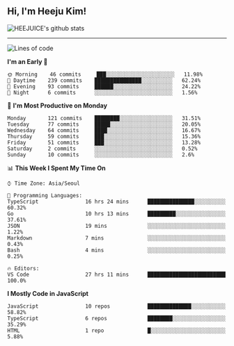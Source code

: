 ## Hi, I'm Heeju Kim!

![HEEJUICE's github stats](https://github-readme-stats.vercel.app/api?username=HEEJUICE&show_icons=true)

---
<!--START_SECTION:waka-->
![Lines of code](https://img.shields.io/badge/From%20Hello%20World%20I%27ve%20Written-20.7%20million%20lines%20of%20code-blue)

**I'm an Early 🐤** 

```text
🌞 Morning    46 commits     ███░░░░░░░░░░░░░░░░░░░░░░   11.98% 
🌆 Daytime    239 commits    ███████████████░░░░░░░░░░   62.24% 
🌃 Evening    93 commits     ██████░░░░░░░░░░░░░░░░░░░   24.22% 
🌙 Night      6 commits      ░░░░░░░░░░░░░░░░░░░░░░░░░   1.56%

```
📅 **I'm Most Productive on Monday** 

```text
Monday       121 commits    ████████░░░░░░░░░░░░░░░░░   31.51% 
Tuesday      77 commits     █████░░░░░░░░░░░░░░░░░░░░   20.05% 
Wednesday    64 commits     ████░░░░░░░░░░░░░░░░░░░░░   16.67% 
Thursday     59 commits     ███░░░░░░░░░░░░░░░░░░░░░░   15.36% 
Friday       51 commits     ███░░░░░░░░░░░░░░░░░░░░░░   13.28% 
Saturday     2 commits      ░░░░░░░░░░░░░░░░░░░░░░░░░   0.52% 
Sunday       10 commits     ░░░░░░░░░░░░░░░░░░░░░░░░░   2.6%

```


📊 **This Week I Spent My Time On** 

```text
⌚︎ Time Zone: Asia/Seoul

💬 Programming Languages: 
TypeScript               16 hrs 24 mins      ███████████████░░░░░░░░░░   60.32% 
Go                       10 hrs 13 mins      █████████░░░░░░░░░░░░░░░░   37.61% 
JSON                     19 mins             ░░░░░░░░░░░░░░░░░░░░░░░░░   1.22% 
Markdown                 7 mins              ░░░░░░░░░░░░░░░░░░░░░░░░░   0.43% 
Bash                     4 mins              ░░░░░░░░░░░░░░░░░░░░░░░░░   0.25%

🔥 Editors: 
VS Code                  27 hrs 11 mins      █████████████████████████   100.0%

```

**I Mostly Code in JavaScript** 

```text
JavaScript               10 repos            ██████████████░░░░░░░░░░░   58.82% 
TypeScript               6 repos             ████████░░░░░░░░░░░░░░░░░   35.29% 
HTML                     1 repo              █░░░░░░░░░░░░░░░░░░░░░░░░   5.88%

```



<!--END_SECTION:waka-->
